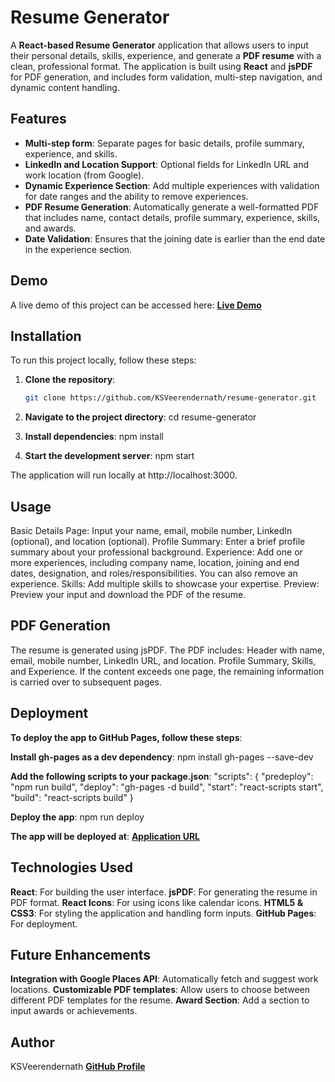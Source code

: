 # Resume Generator

A **React-based Resume Generator** application that allows users to input their personal details, skills, experience, and generate a **PDF resume** with a clean, professional format. The application is built using **React** and **jsPDF** for PDF generation, and includes form validation, multi-step navigation, and dynamic content handling.

## Features

- **Multi-step form**: Separate pages for basic details, profile summary, experience, and skills.
- **LinkedIn and Location Support**: Optional fields for LinkedIn URL and work location (from Google).
- **Dynamic Experience Section**: Add multiple experiences with validation for date ranges and the ability to remove experiences.
- **PDF Resume Generation**: Automatically generate a well-formatted PDF that includes name, contact details, profile summary, experience, skills, and awards.
- **Date Validation**: Ensures that the joining date is earlier than the end date in the experience section.

## Demo

A live demo of this project can be accessed here:
[**Live Demo**](https://KSVeerendernath.github.io/resume-generator)

## Installation

To run this project locally, follow these steps:

1. **Clone the repository**:

   ```bash
   git clone https://github.com/KSVeerendernath/resume-generator.git

2. **Navigate to the project directory**:
cd resume-generator

3. **Install dependencies**:
npm install

4. **Start the development server**:
npm start

The application will run locally at http://localhost:3000.

## Usage
Basic Details Page: Input your name, email, mobile number, LinkedIn (optional), and location (optional).
Profile Summary: Enter a brief profile summary about your professional background.
Experience: Add one or more experiences, including company name, location, joining and end dates, designation, and roles/responsibilities. You can also remove an experience.
Skills: Add multiple skills to showcase your expertise.
Preview: Preview your input and download the PDF of the resume.

## PDF Generation
The resume is generated using jsPDF. The PDF includes:
Header with name, email, mobile number, LinkedIn URL, and location.
Profile Summary, Skills, and Experience.
If the content exceeds one page, the remaining information is carried over to subsequent pages.

## Deployment
**To deploy the app to GitHub Pages, follow these steps**:

**Install gh-pages as a dev dependency**:
npm install gh-pages --save-dev

**Add the following scripts to your package.json**:
"scripts": {
  "predeploy": "npm run build",
  "deploy": "gh-pages -d build",
  "start": "react-scripts start",
  "build": "react-scripts build"
}

**Deploy the app**:
npm run deploy

**The app will be deployed at**: [**Application URL**](https://KSVeerendernath.github.io/resume-generator) 


## Technologies Used
**React**: For building the user interface.
**jsPDF**: For generating the resume in PDF format.
**React Icons**: For using icons like calendar icons.
**HTML5 & CSS3**: For styling the application and handling form inputs.
**GitHub Pages**: For deployment.

## Future Enhancements
**Integration with Google Places API**: Automatically fetch and suggest work locations.
**Customizable PDF templates**: Allow users to choose between different PDF templates for the resume.
**Award Section**: Add a section to input awards or achievements.

## Author
KSVeerendernath
[**GitHub Profile**](https://github.com/KSVeerendernath) 










